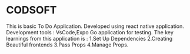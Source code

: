 # CODSOFT
This is basic To Do Application.
Developed using react native application.
Development tools : VsCode,Expo Go application for testing.
The key learnings from this application is :
1.Set Up Dependencies
2.Creating Beautiful frontends 
3.Pass Props
4.Manage Props.

